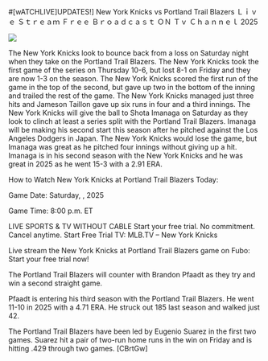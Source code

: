 #[wATCHLIVE]UPDATES!] New York Knicks vs Portland Trail Blazers Ｌｉｖｅ Ｓｔｒｅａｍ Ｆｒｅｅ Ｂｒｏａｄｃａｓｔ ＯＮ Ｔｖ Ｃｈａｎｎｅｌ  2025  
  
  
[![](https://i.imgur.com/qSNzIqt.png)](https://movie.rssnews.media/engulEI.php)  
  
The New York Knicks look to bounce back from a loss on Saturday night when they take on the Portland Trail Blazers. The New York Knicks took the first game of the series on Thursday 10-6, but lost 8-1 on Friday and they are now 1-3 on the season. The New York Knicks scored the first run of the game in the top of the second, but gave up two in the bottom of the inning and trailed the rest of the game. The New York Knicks managed just three hits and Jameson Taillon gave up six runs in four and a third innings. The New York Knicks will give the ball to Shota Imanaga on Saturday as they look to clinch at least a series split with the Portland Trail Blazers. Imanaga will be making his second start this season after he pitched against the Los Angeles Dodgers in Japan. The New York Knicks would lose the game, but Imanaga was great as he pitched four innings without giving up a hit. Imanaga is in his second season with the New York Knicks and he was great in 2025 as he went 15-3 with a 2.91 ERA.

How to Watch New York Knicks at Portland Trail Blazers Today:

Game Date: Saturday, , 2025

Game Time: 8:00 p.m. ET

LIVE SPORTS & TV WITHOUT CABLE
Start your free trial. No commitment. Cancel anytime.
Start Free Trial
TV: MLB.TV – New York Knicks

Live stream the New York Knicks at Portland Trail Blazers game on Fubo: Start your free trial now!

The Portland Trail Blazers will counter with Brandon Pfaadt as they try and win a second straight game.

Pfaadt is entering his third season with the Portland Trail Blazers. He went 11-10 in 2025 with a 4.71 ERA. He struck out 185 last season and walked just 42.

The Portland Trail Blazers have been led by Eugenio Suarez in the first two games. Suarez hit a pair of two-run home runs in the win on Friday and is hitting .429 through two games. [CBrtGw]